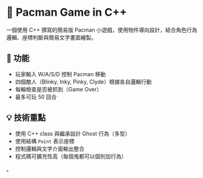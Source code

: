 # 👾 Pacman Game in C++

一個使用 C++ 撰寫的簡易版 Pacman 小遊戲，使用物件導向設計，結合角色行為邏輯、座標判斷與簡易文字畫面繪製。

## 🔹 功能
- 玩家輸入 W/A/S/D 控制 Pacman 移動
- 四個敵人（Blinky, Inky, Pinky, Clyde）根據各自邏輯行動
- 每輪檢查是否被抓到（Game Over）
- 最多可玩 50 回合

## 💡 技術重點
- 使用 C++ class 與繼承設計 Ghost 行為（多型）
- 使用結構 `Point` 表示座標
- 控制邏輯與文字介面輸出整合
- 程式碼可擴充性高（每個鬼都可以個別加行為）








。


